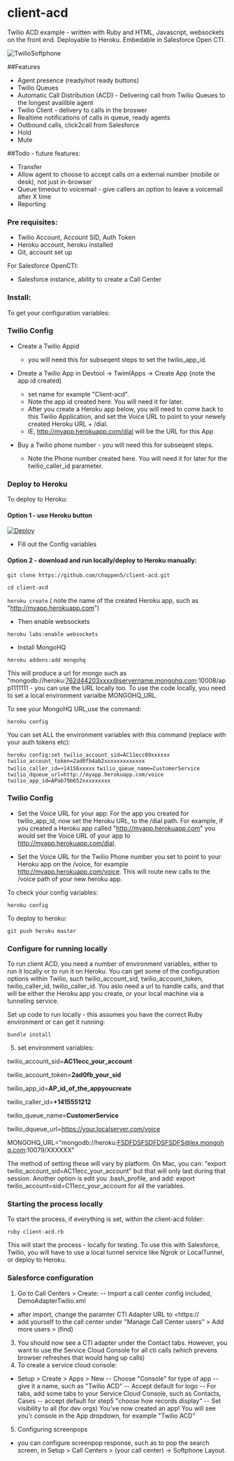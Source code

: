 client-acd
==========

Twilio ACD example - written with Ruby and HTML, Javascript,  websockets on the front end.  Deployable to Heroku. Embedable in Salesforce Open CTI.

![TwilioSoftphone](http://uploadir.com/u/vepiqfxq)

##Features
- Agent presence (ready/not ready buttons)
- Twilio Queues
- Automatic Call Distribution (ACD) - Delivering call from Twilio Queues to the longest availible agent
- Twilio Client - delivery to calls in the broswer
- Realtime notifications of calls in queue, ready agents
- Outbound calls, click2call from Salesforce
- Hold
- Mute

##Todo - future features:
- Transfer
- Allow agent to choose to accept calls on a external number (mobile or desk), not just in-browser
- Queue timeout to voicemail - give callers an option to leave a voicemail after X time
- Reporting  

### Pre requisites:
- Twilio Account, Account SID, Auth Token
- Heroku account, heroku installed
- Git, account set up

For Salesforce OpenCTI:
- Salesforce instance, ability to create a Call Center 




### Install:

To get your configuration variables:

### Twilio Config
- Create a Twilio Appid 
  - you will need this for subseqent steps to set the twilio_app_id.
- Dreate a Twilio App in Devtool -> TwimlApps -> Create App (note the app id created)
  - set name for example "Client-acd".    
  - Note the app id created here. You will need it for later.  
  - After you create a Heroku app below, you will need to come back to this Twilio Application, and set the Voice URL to point to your newely created Heroku URL + /dial.
  - IE, http://myapp.herokuapp.com/dial will be the URL for this App

- Buy a Twilio phone number - you will need this for subseqent steps.
  - Note the Phone number created here. You will need it for later for the twilio_caller_id parameter.  



### Deploy to Heroku ####
To deploy to Heroku:

#### Option 1 - use Heroku button ####
[![Deploy](https://www.herokucdn.com/deploy/button.png)](https://heroku.com/deploy) 

-  Fill out the Config variables 

#### Option 2 - download and run locally/deploy to Heroku manually:


`git clone https://github.com/choppen5/client-acd.git`

`cd client-acd `


`heroku create` 
( note the name of the created Heroku app, such as "http://myapp.herokuapp.com")
- Then enable websockets

`heroku labs:enable websockets`
- Install MongoHQ

`heroku addons:add mongohq`

This will produce a url for mongo such as "mongodb://heroku:762d44203xxxx@servername.mongohq.com:10008/app1111111 - you can use the URL locally too.  To use the code locally, you need to set a local environment varialbe MONGOHQ_URL.

To see your MongoHQ URL,use the command: 

`heroku config`

You can set ALL the environment variables with this command 
(replace with your auth tokens etc):

`heroku config:set twilio_account_sid=AC11ecc09xxxxxx`   
`twilio_account_token=2ad0fb4ab2xxxxxxxxxxxxx` 
`twilio_caller_id=+14156xxxxx` 
`twilio_queue_name=CustomerService` 
`twilio_dqueue_url=http://myapp.herokuapp.com/voice`
`twilio_app_id=APab79b652xxxxxxxxx` 


### Twilio Config
- Set the Voice URL for your app: For the app you created for twilio_app_id, now set the Heroku URL, to the /dial path. For example, if you created a Heroku app called  "http://myapp.herokuapp.com" you would set the Voice URL of your app to  http://myapp.herokuapp.com/dial.  

- Set the Voice URL for the Twilio Phone number you set to point to your Heroku app on the /voice, for example http://myapp.herokuapp.com/voice. This will route new calls to the /voice path of your new heroku app.


To check your config variables:

`heroku config` 

To deploy to heroku:

`git push heroku master`


### Configure for running locally ####


To run client ACD, you need a number of environment variables, either to run it locally or to run it on Heroku. You can get some of the configuration options within Twilio, such twilio_account_sid, twilio_account_token, twilio_caller_id, twilio_caller_id. You aslo need a url to handle calls, and that will be either the Heroku app you create, or your local machine via a tunneling service.

Set up code to run locally - this assumes you have the correct Ruby environment or can get it running:

`bundle install` 

5. set environment variables:


twilio_account_sid=**AC11ecc_your_account**

twilio_account_token=**2ad0fb_your_sid**

twilio_app_id=**AP_id_of_the_appyoucreate**

twilio_caller_id=**+1415551212** 

twilio_queue_name=**CustomerService**

twilio_dqueue_url=https://your.localserver.com/voice 

MONGOHQ_URL="mongodb://heroku:FSDFDSFSDFDSFSDFS@lex.mongohq.com:10079/XXXXXX"


The method of setting these will vary by platform.  On Mac, you can: "export twilio_account_sid=AC11ecc_your_account" but that will only last during that session. Another option is edit you .bash_profile, and add:  export twilio_account=sid=C11ecc_your_account for all the variables.

### Starting the process locally

To start the process, if everything is set, within the client-acd folder:

`ruby client-acd.rb` 

This will start the process - locally for testing. To use this with Salesforce, Twilio, you will have to use a local tunnel service like Ngrok or LocalTunnel, or deploy to Heroku.



### Salesforce configuration ###
1. Go to Call Centers >  Create:
-- Import a call center config included, DemoAdapterTwilio.xml
  - after import, change the paramter CTI Adapter URL to <https://<insert yourherokuappurl>
  - add yourself to the call center under "Manage Call Center users" > Add more users > (find)
3. You should now see a CTI adapter under the Contact tabs.  However, you want to use the Service Cloud Console for all cti calls (which prevens browser refreshes that would hang up calls)
4. To create a service cloud console:
- Setup > Create > Apps > New
-- Choose "Console" for type of app
-- give it a name, such as "Twilio ACD"
-- Accept default for logo 
-- For tabs, add some tabs to your Service Cloud Console, such as Contacts, Cases
-- accept default for step5 "choose how records display"
-- Set visibility to all (for dev orgs)
You've now created an app!  You will see you'r console in the App dropdown, for example "Twilio ACD"

5.  Configuring screenpops
- you can configure screenpop response, such as to pop the search screen, in Setup > Call Centers >  (your call center) -> Softphone Layout.  






